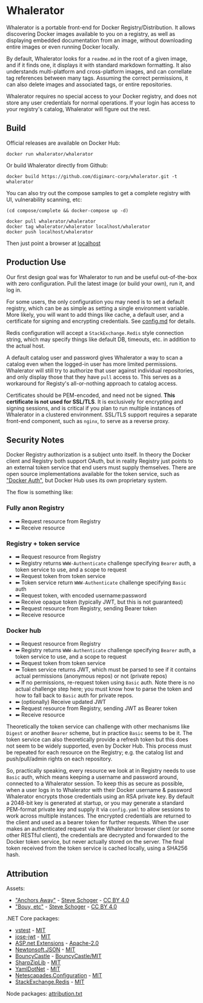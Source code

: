 # Whalerator

Whalerator is a portable front-end for Docker Registry/Distribution. It allows discovering Docker images available to you on a registry, as well as displaying embedded documentation from an image, without downloading entire images or even running Docker locally.

By default, Whalerator looks for a `readme.md` in the root of a given image, and if it finds one, it displays it with standard markdown formatting. It also understands multi-platform and cross-platform images, and can correllate tag references between many tags. Assuming the correct permissions, it can also delete images and associated tags, or entire repositories.

Whalerator requires no special access to your Docker registry, and does not store any user credentials for normal operations. If your login has access to your registry's catalog, Whalerator will figure out the rest.

## Build

Official releases are available on Docker Hub:

```
docker run whalerator/whalerator
```

Or build Whalerator directly from Github:

```
docker build https://github.com/digimarc-corp/whalerator.git -t whalerator
```

You can also try out the compose samples to get a complete registry with UI, vulnerability scanning, etc:

```
(cd compose/complete && docker-compose up -d)

docker pull whalerator/whalerator
docker tag whalerator/whalerator localhost/whalerator
docker push localhost/whalerator
```

Then just point a browser at [localhost](http://localhost/)

## Production Use

Our first design goal was for Whalerator to run and be useful out-of-the-box with zero configuration. Pull the latest image (or build your own), run it, and log in.

For some users, the only configuration you may need is to set a default registry, which can be as simple as setting a single environment variable. More likely, you will want to add things like cache, a default user, and a certificate for signing and encrypting credentials. See [config.md](/config.md) for details.

Redis configuration will accept a `StackExchange.Redis` style connection string, which may specify things like default DB, timeouts, etc. in addition to the actual host.

A default catalog user and password gives Whalerator a way to scan a catalog even when the logged-in user has more limited permissions. Whalerator will still try to authorize that user against individual repositories, and only display those that they have `pull` access to. This serves as a workaround for Registy's all-or-nothing approach to catalog access.

Certificates should be PEM-encoded, and need not be signed. **This certificate is not used for SSL/TLS**. It is exclusively for encrypting and signing sessions, and is critical if you plan to run multiple instances of Whalerator in a clustered environment. SSL/TLS support requires a separate front-end component, such as `nginx`, to serve as a reverse proxy.

## Security Notes

Docker Registry authorization is a subject unto itself. In theory the Docker client and Registry both support OAuth, but in reality Registry just points to an external token service that end users must supply themselves. There are open source implementations available for the token service, such as ["Docker Auth"](https://github.com/cesanta/docker_auth), but Docker Hub uses its own proprietary system.

The flow is something like:

### Fully anon Registry

- ➡ Request resource from Registry
- ⬅ Receive resource

### Registry + token service

- ➡ Request resource from Registry
- ⬅ Registry returns `WWW-Authenticate` challenge specifying `Bearer` auth, a token service to use, and a scope to request
- ➡ Request token from token service
- ⬅ Token service return `WWW-Authenticate` challenge specifying `Basic` auth
- ➡ Request token, with encoded username:password
- ⬅ Receive opaque token (typically JWT, but this is not guaranteed)
- ➡ Request resource from Registry, sending Bearer token
- ⬅ Receive resource

### Docker hub

- ➡ Request resource from Registry
- ⬅ Registry returns `WWW-Authenticate` challenge specifying `Bearer` auth, a token service to use, and a scope to request
- ➡ Request token from token service
- ⬅ Token service returns JWT, which must be parsed to see if it contains actual permissions (anonymous repos) or not (private repos)
- ➡ If no permissions, re-request token using `Basic` auth. Note there is no actual challenge step here; you must know how to parse the token and how to fall back to `Basic` auth for private repos.
- ⬅ (optionally) Receive updated JWT
- ➡ Request resource from Registry, sending JWT as Bearer token
- ⬅ Receive resource

Theoretically the token service can challenge with other mechanisms like `Digest` or another `Bearer` scheme, but in practice `Basic` seems to be it. The token service can also theoretically provide a refresh token but this does not seem to be widely supported, even by Docker Hub. This process must be repeated for each resource on the Registry; e.g. the catalog list and push/pull/admin rights on each repository.

So, practically speaking, every resource we look at in Registry needs to use `Basic` auth, which means keeping a username and password around, connected to a Whalerator session. To keep this as secure as possible, when a user logs in to Whalerator with their Docker username & password Whalerator encrypts those credentials using an RSA private key. By default a 2048-bit key is generated at startup, or you may generate a standard PEM-format private key and supply it via `config.yaml` to allow sessions to work across multiple instances. The encrypted credentials are returned to the client and used as a bearer token for further requests. When the user makes an authenticated request via the Whalerator browser client (or some other RESTful client), the credentials are decrypted and forwarded to the Docker token service, but never actually stored on the server. The final token received from the token service is cached locally, using a SHA256 hash.

## Attribution

Assets:

- ["Anchors Away"](https://www.heropatterns.com/) - [Steve Schoger](https://dribbble.com/steveschoger) - [CC BY 4.0](https://creativecommons.org/licenses/by/4.0/)
- ["Bouy, etc"](https://www.zondicons.com/) - [Steve Schoger](https://dribbble.com/steveschoger) - [CC BY 4.0](https://creativecommons.org/licenses/by/4.0/)

.NET Core packages:

- [vstest](https://github.com/microsoft/vstest/) - [MIT](https://opensource.org/licenses/MIT)
- [jose-jwt](https://github.com/dvsekhvalnov/jose-jwt) - [MIT](https://opensource.org/licenses/MIT)
- [ASP.net Extensions](https://github.com/aspnet/Extensions) - [Apache-2.0](http://www.apache.org/licenses/LICENSE-2.0.html)
- [Newtonsoft.JSON](https://github.com/JamesNK/Newtonsoft.Json) - [MIT](https://opensource.org/licenses/MIT)
- [BouncyCastle](https://github.com/onovotny/bc-csharp) - [BouncyCastle/MIT](https://www.bouncycastle.org/license.html)
- [SharpZipLib](https://github.com/PingmanTools/SharpZipLib) - [MIT](https://opensource.org/licenses/MIT)
- [YamlDotNet](https://github.com/aaubry/YamlDotNet) - [MIT](https://opensource.org/licenses/MIT)
- [Netescapades.Configuration](https://github.com/andrewlock/NetEscapades.Configuration) - [MIT](https://opensource.org/licenses/MIT)
- [StackExchange.Redis](https://github.com/StackExchange/StackExchange.Redis/) - [MIT](https://opensource.org/licenses/MIT)


Node packages: [attribution.txt](web/oss-attribution/attribution.txt)
